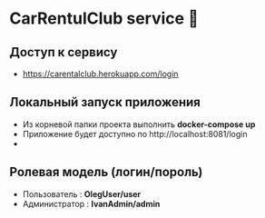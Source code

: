 # CarRentulClub service :car:
## Доступ к сервису
- https://carentalclub.herokuapp.com/login
## Локальный запуск приложения
- Из корневой папки проекта выполнить **docker-compose up**
- Приложение будет доступно по http://localhost:8081/login
- 
## Ролевая модель (логин/пороль)
- Пользователь : **OlegUser/user**
- Администратор : **IvanAdmin/admin**


